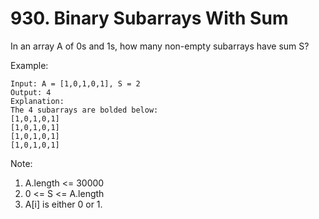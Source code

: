 # 930. Binary Subarrays With Sum
In an array A of 0s and 1s, how many non-empty subarrays have sum S?

Example:
```
Input: A = [1,0,1,0,1], S = 2
Output: 4
Explanation: 
The 4 subarrays are bolded below:
[1,0,1,0,1]
[1,0,1,0,1]
[1,0,1,0,1]
[1,0,1,0,1]
```

Note:
1. A.length <= 30000
2. 0 <= S <= A.length
3. A[i] is either 0 or 1.